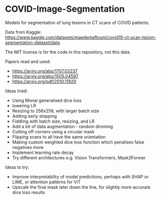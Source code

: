 # COVID-Image-Segmentation
Models for segmentation of lung lesions in CT scans of COVID patients.

Data from Kaggle: https://www.kaggle.com/datasets/maedemaftouni/covid19-ct-scan-lesion-segmentation-dataset/data

The MIT license is for the code in this repository, not this data.

Papers read and used:

- https://arxiv.org/abs/1707.03237
- https://arxiv.org/abs/1505.04597
- https://arxiv.org/pdf/2010.11929

Ideas tried:

- Using Monai generalised dice loss
- lowering LR
- Resizing to 256x256, with larger batch size
- Adding early stopping
- Fiddling with batch size, resizing, and LR
- Add a bit of data augmentation - random dimming
- Cutting off corners using a circular mask
- Flipping scans to all have the same orientation
- Making custom weighted dice loss function which penalises false negatives more
- Implement learning rate decay
- Try different architectures e.g. Vision Transformers, Mask2Former

Ideas to try:

- Improve interpretability of model predictions, perhaps with SHAP or LIME, or attention patterns for ViT
- Upscale the final mask later down the line, for slightly more accurate dice loss results
